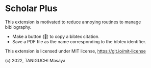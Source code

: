 # Scholar Plus

This extension is motivated to reduce annoying routines to manage bibliography.

- Make a button (🔖) to copy a bibtex citation.
- Save a PDF file as the name corresponding to the bibtex identifier.

This extension is licensed under MIT license, https://git.io/mit-license

(c) 2022, TANIGUCHI Masaya
